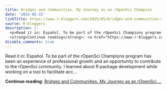 ```yaml
---
title: Bridges and Communities. My Journey as an rOpenSci Champion
date: '2025-05-15'
linkTitle: https://www.r-bloggers.com/2025/05/bridges-and-communities-my-journey-as-an-ropensci-champion/
source: R-bloggers
description: |-
  <p>Read it in: Español. To be part of the rOpenSci Champions program has been an experience of professional growth and an opportunity to contribute to the rOpenSci community. I learned about R package development while working on a tool to facilitate acc...</p>
  <strong>Continue reading</strong>: <a href="https://www.r-bloggers.com/2025/05/bridges-and-communities-my-journey-as-an-ropensci-champion/">Bridges and Communities. My Journey as an rOpenSci ...
disable_comments: true
---
```

<p>Read it in: Español. To be part of the rOpenSci Champions program has been an experience of professional growth and an opportunity to contribute to the rOpenSci community. I learned about R package development while working on a tool to facilitate acc...</p>
<strong>Continue reading</strong>: <a href="https://www.r-bloggers.com/2025/05/bridges-and-communities-my-journey-as-an-ropensci-champion/">Bridges and Communities. My Journey as an rOpenSci ...